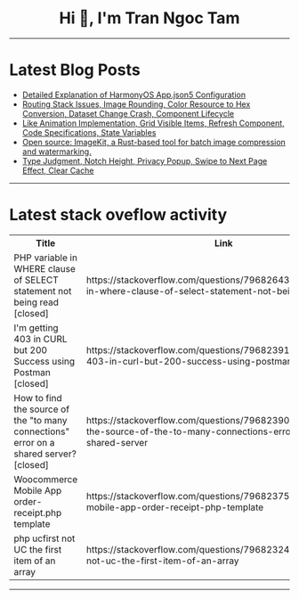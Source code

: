 <h1 align="center">Hi 👋, I'm Tran Ngoc Tam</h1>

---

# Latest Blog Posts 
<!-- BLOG-POST-LIST:START -->
- [Detailed Explanation of HarmonyOS App.json5 Configuration](https://dev.to/mengr/detailed-explanation-of-harmonyos-appjson5-configuration-21aj)
- [Routing Stack Issues, Image Rounding, Color Resource to Hex Conversion, Dataset Change Crash, Component Lifecycle](https://dev.to/qingkouwei/routing-stack-issues-image-rounding-color-resource-to-hex-conversion-dataset-change-crash-1kck)
- [Like Animation Implementation, Grid Visible Items, Refresh Component, Code Specifications, State Variables](https://dev.to/qingkouwei/like-animation-implementation-grid-visible-items-refresh-component-code-specifications-state-llm)
- [Open source: ImageKit, a Rust-based tool for batch image compression and watermarking.](https://dev.to/frr/open-source-imagekit-a-rust-based-tool-for-batch-image-compression-and-watermarking-2i5)
- [Type Judgment, Notch Height, Privacy Popup, Swipe to Next Page Effect, Clear Cache](https://dev.to/qingkouwei/type-judgment-notch-height-privacy-popup-swipe-to-next-page-effect-clear-cache-16ie)
<!-- BLOG-POST-LIST:END -->

---

# Latest stack oveflow activity
<table>
  <tr><th>Title</th><th>Link</th></tr>
  <!-- STACKOVERFLOW:START --><tr><td>PHP variable in WHERE clause of SELECT statement not being read [closed]</td><td>https://stackoverflow.com/questions/79682643/php-variable-in-where-clause-of-select-statement-not-being-read</td></tr><tr><td>I&#39;m getting 403 in CURL but 200 Success using Postman [closed]</td><td>https://stackoverflow.com/questions/79682391/im-getting-403-in-curl-but-200-success-using-postman</td></tr><tr><td>How to find the source of the &quot;to many connections&quot; error on a shared server? [closed]</td><td>https://stackoverflow.com/questions/79682390/how-to-find-the-source-of-the-to-many-connections-error-on-a-shared-server</td></tr><tr><td>Woocommerce Mobile App order-receipt.php template</td><td>https://stackoverflow.com/questions/79682375/woocommerce-mobile-app-order-receipt-php-template</td></tr><tr><td>php ucfirst not UC the first item of an array</td><td>https://stackoverflow.com/questions/79682324/php-ucfirst-not-uc-the-first-item-of-an-array</td></tr><!-- STACKOVERFLOW:END -->
</table>

---


